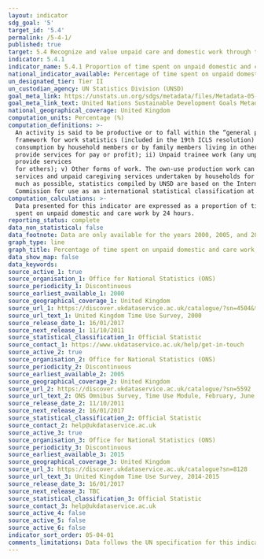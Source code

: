 ```yaml
---
layout: indicator
sdg_goal: '5'
target_id: '5.4'
permalink: /5-4-1/
published: true
target: 5.4 Recognize and value unpaid care and domestic work through the provision of public services, infrastructure and social protection policies and the promotion of shared responsibility within the household and the family as nationally appropriate
indicator: 5.4.1
indicator_name: 5.4.1 Proportion of time spent on unpaid domestic and care work, by sex, age and location
national_indicator_available: Percentage of time spent on unpaid domestic and care work, by sex
un_designated_tier: Tier II
un_custodian_agency: UN Statistics Division (UNSD)
goal_meta_link: https://unstats.un.org/sdgs/metadata/files/Metadata-05-04-01.pdf
goal_meta_link_text: United Nations Sustainable Development Goals Metadata (PDF 337 KB)
national_geographical_coverage: United Kingdom
computation_units: Percentage (%)
computation_definitions: >-
  An activity is said to be productive or to fall within the “general production boundary” if it satisfies the third-person criterion (the activity can be delegated to another person and yield the same desired results). Productive activities can be further classified based on the ILO
  framework for work statistics (included in the 19th ICLS resolution) into - i) Own-use production work (activities to produce goods and services for own final use; the intended destination of the output is mainly for final use of the producer in the form of capital formation, or final
  consumption by household members or by family members living in other households; in the case of agricultural, fishing, hunting or gathering goods intended mainly for own consumption, a part or surplus may nevertheless be sold or bartered); ii) Employment (activities to produce goods or
  provide services for pay or profit); ii) Unpaid trainee work (any unpaid activity to produce goods or provide services for others, in order to acquire workplace experience or skills in a trade or profession); iv) Volunteer work (any unpaid, non-compulsory activity to produce goods or
  provide services
  for others); v) Other forms of work. The own-use production work can be differentiated based on whether goods or services are produced. Indicator 5.4.1 only considers the own-use production work of services, or in other words, the activities related to unpaid domestic
  services and unpaid caregiving services undertaken by households for their own use. These activities are listed in ICATUS 2016 under the major divisions “3. Unpaid domestic services for household and family members” and “4. Unpaid caregiving services for household and family members”. As
  much as possible, statistics compiled by UNSD are based on the International Classification of Activities for Time Use Statistics 2016 (ICATUS 2016), which classifies activities undertaken by persons during the survey period. ICATUS 2016 was adopted by the United Nations Statistical
  Commission for use as an international statistical classification at its 48th session, 7-10 March 2017.
computation_calculations: >-
  Data presented for this indicator are expressed as a proportion of time in a day. Weekly data is averaged over seven days of the week to obtain the daily average time. Proportion of time spent on unpaid domestic and care work is calculated by dividing the daily average number of hours
  spent on unpaid domestic and care work by 24 hours.
reporting_status: complete
data_non_statistical: false
data_footnote: Data are only available for the years 2000, 2005, and 2015, which are the years used on the X axis. Data were recorded between the periods June 2000 to September 2001, February 2005 to November 2005, and April 2014 to November 2015 respectively
graph_type: line
graph_title: Percentage of time spent on unpaid domestic and care work, by sex
data_show_map: false
data_keywords:  
source_active_1: true
source_organisation_1: Office for National Statistics (ONS)
source_periodicity_1: Discontinuous
source_earliest_available_1: 2000
source_geographical_coverage_1: United Kingdom
source_url_1: https://discover.ukdataservice.ac.uk/catalogue/?sn=4504&type=Data%20catalogue
source_url_text_1: United Kingdom Time Use Survey, 2000
source_release_date_1: 16/01/2017
source_next_release_1: 11/10/2011
source_statistical_classification_1: Official Statistic 
source_contact_1: https://www.ukdataservice.ac.uk/help/get-in-touch
source_active_2: true
source_organisation_2: Office for National Statistics (ONS)
source_periodicity_2: Discontinuous
source_earliest_available_2: 2005
source_geographical_coverage_2: United Kingdom
source_url_2: https://discover.ukdataservice.ac.uk/catalogue/?sn=5592
source_url_text_2: ONS Omnibus Survey, Time Use Module, February, June, September and November 2005
source_release_date_2: 11/10/2011
source_next_release_2: 16/01/2017
source_statistical_classification_2: Official Statistic 
source_contact_2: help@ukdataservice.ac.uk
source_active_3: true
source_organisation_3: Office for National Statistics (ONS)
source_periodicity_3: Discontinuous
source_earliest_available_3: 2015
source_geographical_coverage_3: United Kingdom
source_url_3: https://discover.ukdataservice.ac.uk/catalogue?sn=8128
source_url_text_3: United Kingdom Time Use Survey, 2014-2015
source_release_date_3: 16/01/2017
source_next_release_3: TBC
source_statistical_classification_3: Official Statistic 
source_contact_3: help@ukdataservice.ac.uk
source_active_4: false
source_active_5: false
source_active_6: false
indicator_sort_order: 05-04-01
comments_limitations: Data follows the UN specification for this indicator. This indicator has been identified in collaboration with topic experts.
---
```

